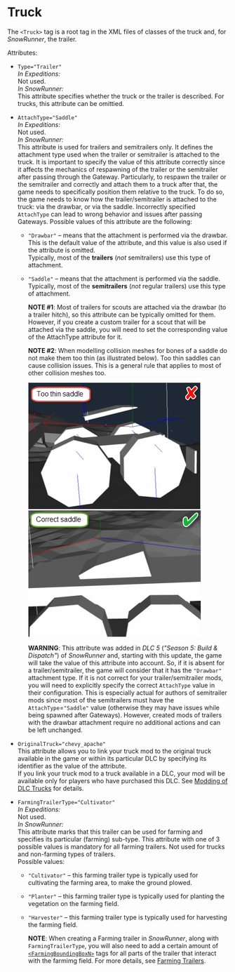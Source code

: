 # Truck

The `<Truck>` tag is a root tag in the XML files of classes of the truck and, for *SnowRunner*, the trailer.

Attributes:

-   `Type="Trailer"`  
    *In Expeditions:*  
    Not used.  
    *In SnowRunner:*  
    This attribute specifies whether the truck or the trailer is described. For trucks, this attribute can be omittied.

-   `AttachType="Saddle"`  
    *In Expeditions:*  
    Not used.  
    *In SnowRunner:*  
    This attribute is used for trailers and semitrailers only. It defines the attachment type used when the trailer or semitrailer is attached to the truck. It is important to specify the value of this attribute correctly since it affects the mechanics of respawning of the trailer or the semitrailer after passing through the Gateway. Particularly, to respawn the trailer or the semitrailer and correctly and attach them to a truck after that, the game needs to specifically position them relative to the truck. To do so, the game needs to know how the trailer/semitrailer is attached to the truck: via the drawbar, or via the saddle. Incorrectly specified `AttachType` can lead to wrong behavior and issues after passing Gateways.
    Possible values of this attribute are the following:

    -   `"Drawbar"` – means that the attachment is performed via the drawbar. This is the default value of the attribute, and this value is also used if the attribute is omitted.  
        Typically, most of the **trailers** (*not* semitrailers) use this type of attachment.

    -   `"Saddle"` – means that the attachment is performed via the saddle.    
    Typically, most of the **semitrailers** (*not* regular trailers) use this type of attachment.
        
        **NOTE #1**: Most of trailers for scouts are attached via the drawbar (to a trailer hitch), so this attribute can be typically omitted for them. However, if you create a custom trailer for a scout that will be attached via the saddle, you will need to set the corresponding value of the AttachType attribute for it.
        
        **NOTE #2**: When modelling collision meshes for bones of a saddle do not make them too thin (as illustrated below). Too thin saddles can cause collision issues. This is a general rule that applies to most of other collision meshes too.
        
        ![](./media/too_thin_saddle.png) ![](./media/correct_saddle.png)

        **WARNING**: This attribute was added in *DLC 5* (*"Season 5: Build & Dispatch"*) of *SnowRunner* and, starting with this update, the game will take the value of this attribute into account. So, if it is absent for a trailer/semitrailer, the game will consider that it has the `"Drawbar"` attachment type. If it is not correct for your trailer/semitrailer mods, you will need to explicitly specify the correct `AttachType` value in their configuration. This is especially actual for authors of semitrailer mods since most of the semitrailers must have the `AttachType`=`"Saddle"` value (otherwise they may have issues while being spawned after Gateways). However, created mods of trailers with the drawbar attachment require no additional actions and can be left unchanged.

-   `OriginalTruck="chevy_apache"`  
    This attribute allows you to link your truck mod to the original truck available in the game or within its particular DLC by specifying its identifier as the value of the attribute.  
    If you link your truck mod to a truck available in a DLC, your mod will be available only for players who have purchased this DLC. See [Modding of DLC Trucks][modding_of_dlc_trucks] for details.

-   `FarmingTrailerType="Cultivator"`  
    *In Expeditions:*  
    Not used.  
    *In SnowRunner:*  
    This attribute marks that this trailer can be used for farming and specifies its particular (farming) sub-type. This attribute with one of 3 possible values is mandatory for all farming trailers. Not used for trucks and non-farming types of trailers.  
    Possible values:

    -   `"Cultivator"` – this farming trailer type is typically used for cultivating the farming area, to make the ground plowed.

    -   `"Planter"` – this farming trailer type is typically used for planting the vegetation on the farming field.

    -   `"Harvester"` – this farming trailer type is typically used for harvesting the farming field.
        
        **NOTE**: When creating a Farming trailer in *SnowRunner*, along with `FarmingTrailerType`, you will also need to add a certain amount of [`<FarmingBoundingBoxN>`][farmingboundingboxn] tags for all parts of the trailer that interact with the farmimg field. For more details, see [Farming Trailers][farming_trailers].



[modding_of_dlc_trucks]: ./../../additional_info_on_trucks/modding_of_dlc_trucks/modding_of_dlc_trucks.md
[farmingboundingboxn]: ./physicsmodel/farmingboundingboxn/index.md
[farming_trailers]: ./../../additional_info_on_trucks/farming_trailers/farming_trailers.md